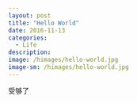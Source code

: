```yaml
---
layout: post
title: "Hello World"
date: 2016-11-13
categories:
  - Life
description: 
image: /himages/hello-world.jpg
image-sm: /himages/hello-world.jpg
---
```

受够了